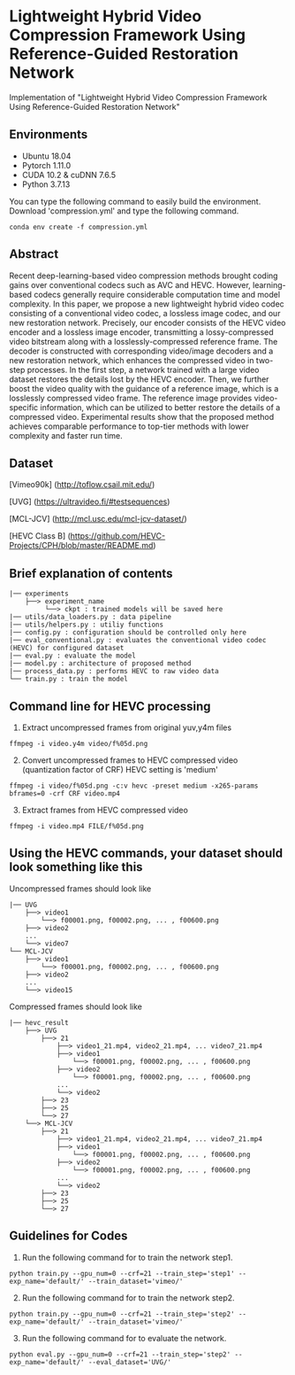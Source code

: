 # Lightweight Hybrid Video Compression Framework Using Reference-Guided Restoration Network

Implementation of "Lightweight Hybrid Video Compression Framework Using Reference-Guided Restoration Network"

## Environments
- Ubuntu 18.04
- Pytorch 1.11.0
- CUDA 10.2 & cuDNN 7.6.5
- Python 3.7.13

You can type the following command to easily build the environment.
Download 'compression.yml' and type the following command.

```
conda env create -f compression.yml
```

## Abstract

Recent deep-learning-based video compression methods brought coding gains over conventional codecs such as AVC and HEVC. However, learning-based codecs generally require considerable computation time and model complexity. In this paper, we propose a new lightweight hybrid video codec consisting of a conventional video codec, a lossless image codec, and our new restoration network. Precisely, our encoder consists of the HEVC video encoder and a lossless image encoder, transmitting a lossy-compressed video bitstream along with a losslessly-compressed reference frame. The decoder is constructed with corresponding video/image decoders and a new restoration network, which enhances the compressed video in two-step processes. In the first step, a network trained with a large video dataset restores the details lost by the HEVC encoder. Then, we further boost the video quality with the guidance of a reference image, which is a losslessly compressed video frame. The reference image provides video-specific information, which can be utilized to better restore the details of a compressed video. Experimental results show that the proposed method achieves comparable performance to top-tier methods with lower complexity and faster run time.

## Dataset

[Vimeo90k] (http://toflow.csail.mit.edu/)

[UVG] (https://ultravideo.fi/#testsequences)

[MCL-JCV] (http://mcl.usc.edu/mcl-jcv-dataset/)

[HEVC Class B] (https://github.com/HEVC-Projects/CPH/blob/master/README.md)


## Brief explanation of contents

```
|── experiments
    ├──> experiment_name 
         └──> ckpt : trained models will be saved here        
|── utils/data_loaders.py : data pipeline
|── utils/helpers.py : utiliy functions
|── config.py : configuration should be controlled only here 
|── eval_conventional.py : evaluates the conventional video codec (HEVC) for configured dataset
|── eval.py : evaluate the model
|── model.py : architecture of proposed method
|── process_data.py : performs HEVC to raw video data
└── train.py : train the model

```


## Command line for HEVC processing

1. Extract uncompressed frames from original yuv,y4m files

```
ffmpeg -i video.y4m video/f%05d.png
```

2. Convert uncompressed frames to HEVC compressed video (quantization factor of CRF)
   HEVC setting is 'medium'
```
ffmpeg -i video/f%05d.png -c:v hevc -preset medium -x265-params bframes=0 -crf CRF video.mp4
```

3. Extract frames from HEVC compressed video
```
ffmpeg -i video.mp4 FILE/f%05d.png
```


## Using the HEVC commands, your dataset should look something like this

Uncompressed frames should look like

```
|── UVG
    ├──> video1
        └──> f00001.png, f00002.png, ... , f00600.png
    ├──> video2
    ...
    └──> video7
└── MCL-JCV
    ├──> video1
        └──> f00001.png, f00002.png, ... , f00600.png
    ├──> video2
    ...
    └──> video15
```


Compressed frames should look like

```
|── hevc_result
    ├──> UVG
        ├──> 21
            ├──> video1_21.mp4, video2_21.mp4, ... video7_21.mp4
            ├──> video1
                └──> f00001.png, f00002.png, ... , f00600.png
            ├──> video2
                └──> f00001.png, f00002.png, ... , f00600.png                
            ...
            └──> video2
        ├──> 23
        ├──> 25
        └──> 27
    └──> MCL-JCV
        ├──> 21
            ├──> video1_21.mp4, video2_21.mp4, ... video7_21.mp4
            ├──> video1
                └──> f00001.png, f00002.png, ... , f00600.png
            ├──> video2
                └──> f00001.png, f00002.png, ... , f00600.png                
            ...
            └──> video2
        ├──> 23
        ├──> 25
        └──> 27
```

## Guidelines for Codes

1. Run the following command for to train the network step1.

```
python train.py --gpu_num=0 --crf=21 --train_step='step1' --exp_name='default/' --train_dataset='vimeo/'
```

2. Run the following command for to train the network step2.

```
python train.py --gpu_num=0 --crf=21 --train_step='step2' --exp_name='default/' --train_dataset='vimeo/'
```

3. Run the following command for to evaluate the network.

```
python eval.py --gpu_num=0 --crf=21 --train_step='step2' --exp_name='default/' --eval_dataset='UVG/'
```
